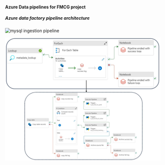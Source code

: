 #### Azure Data pipelines for FMCG project
##### Azure data factory pipeline architecture
![mysql ingestion pipeline]()

![Screenshot](adf_pipeline_mysql_ingestion.jpg)
